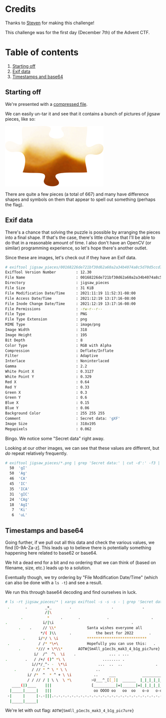 # Credits

Thanks to [Steven](https://twitter.com/StevenVanAcker) for making this challenge!

This challenge was for the first day (December 7th) of the Advent CTF.

# Table of contents
1. [Starting off](#starting-off)
2. [Exif data](#exif-data)
3. [Timestamps and base64](#timestamps-and-base64)

## Starting off

We're presented with a [compressed file](ea1feb55191a6b220ffa521b568fb5b42ee4115b8c086b038d729b46dd5f5dfb_jigsaw_pieces.tar.xz).

We can easily un-tar it and see that it contains a bunch of pictures of jigsaw pieces, like so:

![Jigsaw piece](images/00168226de721bf30d62a60a2a34b4074a8c5d70d5ccd7cbfcc35b2a0a071e75.png)

There are quite a few pieces (a total of 667) and many have difference shapes and symbols on them that appear to spell out something (perhaps the flag).

## Exif data

There's a chance that solving the puzzle is possible by arranging the pieces into a final shape.
If that's the case, there's little chance that I'll be able to do that in a reasonable amount of time.
I also don't have an OpenCV (or similar) programming experience, so let's hope there's another outlet.

Since these are images, let's check out if they have an Exif data.

```bash
# exiftool jigsaw_pieces/00168226de721bf30d62a60a2a34b4074a8c5d70d5ccd7cbfcc35b2a0a071e75.png
ExifTool Version Number         : 12.30
File Name                       : 00168226de721bf30d62a60a2a34b4074a8c5d70d5ccd7cbfcc35b2a0a071e75.png
Directory                       : jigsaw_pieces
File Size                       : 31 KiB
File Modification Date/Time     : 2021:11:19 11:52:31-08:00
File Access Date/Time           : 2021:12:19 13:17:16-08:00
File Inode Change Date/Time     : 2021:12:19 13:17:16-08:00
File Permissions                : -rw-r--r--
File Type                       : PNG
File Type Extension             : png
MIME Type                       : image/png
Image Width                     : 318
Image Height                    : 195
Bit Depth                       : 8
Color Type                      : RGB with Alpha
Compression                     : Deflate/Inflate
Filter                          : Adaptive
Interlace                       : Noninterlaced
Gamma                           : 2.2
White Point X                   : 0.3127
White Point Y                   : 0.329
Red X                           : 0.64
Red Y                           : 0.33
Green X                         : 0.3
Green Y                         : 0.6
Blue X                          : 0.15
Blue Y                          : 0.06
Background Color                : 255 255 255
Comment                         : Secret data: 'gXF'
Image Size                      : 318x195
Megapixels                      : 0.062
```

Bingo. We notice some "Secret data" right away.

Looking at our other images, we can see that these values are different, but _do_ repeat relatively frequently.

```bash
# exiftool jigsaw_pieces/*.png | grep 'Secret data:' | cut -d':' -f3 | sort | uniq -c | sort -rn | head
  50  'gI'
  50  'Ag'
  46  'CA'
  45  'IC'
  35  'ICA'
  31  'gIC'
  24  'CAg'
  18  'AgI'
   7  'Ki'
   6  'uL'
```

## Timestamps and base64

Going further, if we pull out all this data and check the various values, we find [0-9A-Za-z].
This leads up to believe there is potentially something happening here related to base62 or base64.

We hit a dead end for a bit and no ordering that we can think of (based on filename, size, etc.) leads up to a solution.

Eventually though, we try ordering by "File Modification Date/Time" (which can also be done with a `ls -t`) and see a result.

We run this through base64 decoding and find ourselves in luck.

```bash
# ls -rt jigsaw_pieces/* | xargs exiftool -s -s -s - | grep 'Secret data' | sed "s_.*: '\(.*\)'_\1_g" | tr -d '\n' | base64 -D
 .       .        _+_        .                  .             .
                  /|\
       .           *     .       .            .                   .
.                i/|\i                                   .               .
      .    .     // \\*              Santa wishes everyone all
                */( )\\      .           the best for 2022       .
        .      i/*/ \ \i             ***************************
 .             / /* *\+\             Hopefully you can use this:   .
      .       */// + \*\\*       AOTW{Sm4ll_p1ec3s_mak3_4_b1g_pic7ure}       .
             i/  /^  ^\  \i    .               ... . ...
.        .   / /+/ ()^ *\ \                 ........ .
            i//*/_^- -  \*\i              ...  ..  ..               .
    .       / // * ^ \ * \ \             ..
          i/ /*  ^  * ^ + \ \i          ..     ___            _________
          / / // / | \ \  \ *\         >U___^_[[_]|  ______  |_|_|_|_|_|
   ____(|)____    |||                  [__________|=|______|=|_|_|_|_|_|=
  |_____|_____|   |||                   oo OOOO oo   oo  oo   o-o   o-o
 -|     |     |-.-|||.-.-.-.-.-.-.-.-.-.-.-.-.-.-.-.-.-.-.-.-.-.-.-.-.-.-
  |_____|_____|
```

We're let with out flag: `AOTW{Sm4ll_p1ec3s_mak3_4_b1g_pic7ure}`
